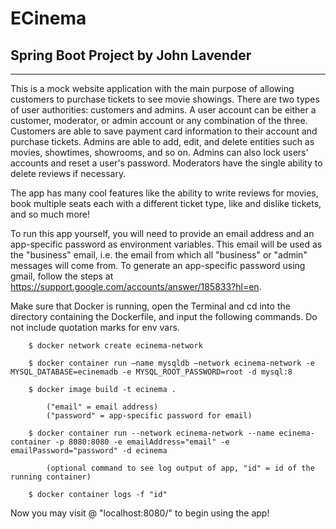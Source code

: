 # ECinema
## Spring Boot Project by John Lavender

-----------------------------------------

This is a mock website application with the main purpose of allowing customers to purchase tickets to see movie showings.
There are two types of user authorities: customers and admins. A user account can be either a customer, moderator, or admin 
account or any combination of the three. Customers are able to save payment card information to their account and purchase 
tickets. Admins are able to add, edit, and delete entities such as movies, showtimes, showrooms, and so on. Admins can also 
lock users' accounts and reset a user's password. Moderators have the single ability to delete reviews if necessary.

The app has many cool features like the ability to write reviews for movies, book multiple seats each with a different
ticket type, like and dislike tickets, and so much more!

To run this app yourself, you will need to provide an email address and an app-specific password as environment variables. 
This email will be used as the "business" email, i.e. the email from which all "business" or "admin" messages will come from.
To generate an app-specific password using gmail, follow the steps at https://support.google.com/accounts/answer/185833?hl=en.

Make sure that Docker is running, open the Terminal and cd into the directory containing the Dockerfile, and input the 
following commands. Do not include quotation marks for env vars.

        $ docker network create ecinema-network

        $ docker container run —name mysqldb —network ecinema-network -e MYSQL_DATABASE=ecinemadb -e MYSQL_ROOT_PASSWORD=root -d mysql:8

        $ docker image build -t ecinema .

            ("email" = email address)
            ("password" = app-specific password for email)

        $ docker container run --network ecinema-network --name ecinema-container -p 8080:8080 -e emailAddress="email" -e emailPassword="password" -d ecinema

            (optional command to see log output of app, "id" = id of the running container)

        $ docker container logs -f "id"

Now you may visit @ "localhost:8080/" to begin using the app!